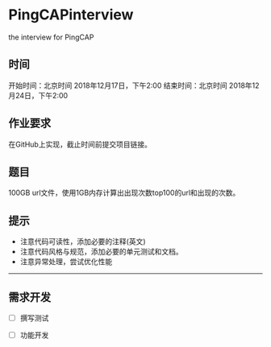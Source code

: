 # PingCAPinterview

the interview for PingCAP


## 时间 
开始时间：北京时间 2018年12月17日，下午2:00
结束时间：北京时间 2018年12月24日，下午2:00

## 作业要求
在GitHub上实现，截止时间前提交项目链接。

## 题目
100GB url文件，使用1GB内存计算出出现次数top100的url和出现的次数。

## 提示
- 注意代码可读性，添加必要的注释(英文)
- 注意代码风格与规范，添加必要的单元测试和文档。
- 注意异常处理，尝试优化性能

-----

## 需求开发
- [ ] 撰写测试
- [ ] 功能开发


